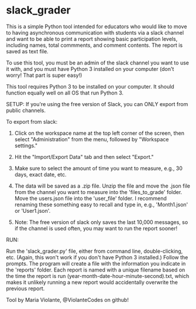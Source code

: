 # slack_grader

This is a simple Python tool intended for educators who would like to move
to having asynchronous communication with students via a slack channel and 
want to be able to print a report showing basic participation levels, including
names, total commments, and comment contents. The report is saved as text file.

To use this tool, you must be an admin of the slack channel you want to use it
with, and you must have Python 3 installed on your computer (don't worry! That
part is super easy!)

This tool requires Python 3 to be installed on your computer.
It should function equally well on all OS that run Python 3.

SETUP:
If you're using the free version of Slack, you can ONLY export from public 
channels.

To export from slack:

1. Click on the workspace name at the top left corner of the screen, then 
select "Administration" from the menu, followed by "Workspace settings."

2. Hit the "Import/Export Data" tab and then select "Export."

3. Make sure to select the amount of time you want to measure, e.g., 
30 days, exact date, etc.

4. The data will be saved as a .zip file. Unzip the file and move the .json file 
from the channel you want to measure into the 'files_to_grade' folder. Move the
users.json file into the 'user_file' folder. I recommend renaming these something
easy to recall and type in, e.g., 'Month1.json' or 'User1.json'.

5. Note: The free version of slack only saves the last 10,000 messages, so if 
the channel is used often, you may want to run the report sooner!

RUN: 

Run the 'slack_grader.py' file, either from command line, double-clicking, etc.
(Again, this won't work if you don't have Python 3 installed.) Follow the
prompts. The program will create a file with the information you indicate in the 
'reports' folder. Each report is named with a unique filename based on the time
the report is run (year-month-date-hour-minute-second).txt, which makes it 
unlikely running a new report would accidentally overwrite the previous report.

Tool by Maria Violante, @ViolanteCodes on github!

